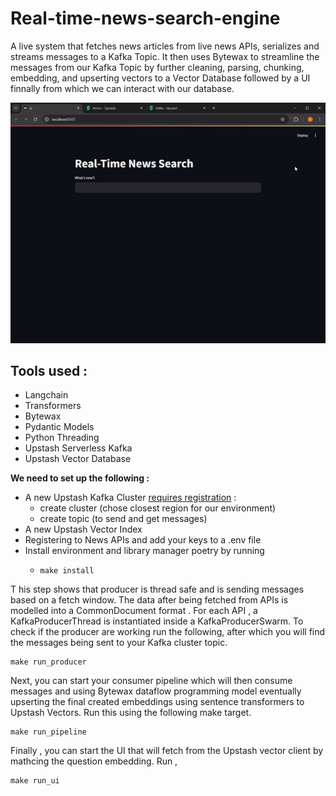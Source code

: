 # Real-time-news-search-engine

A live system that fetches news articles from live news APIs, serializes and streams messages to a Kafka Topic. 
It then uses Bytewax to streamline the messages from our Kafka Topic by further cleaning, parsing, chunking, embedding, and upserting vectors to a Vector Database followed by a UI finnally from which we can interact with our database.

![Alt Text](https://github.com/Aseer-Ahmad/Real-time-news-search-engine/blob/main/content/1.gif)


## Tools used : 
- Langchain
- Transformers
- Bytewax
- Pydantic Models
- Python Threading
- Upstash Serverless Kafka
- Upstash Vector Database

<b>We need to set up the following : </b>

- A new Upstash Kafka Cluster [requires registration](https://console.upstash.com/) :
  - create cluster (chose closest region for our environment)
  - create topic (to send and get messages)
- A new Upstash Vector Index 
- Registering to News APIs and add your keys to a .env file
- Install environment and library manager poetry by running 
  - ```
    make install
    ```
T
his step shows that producer is thread safe and is sending messages based on a fetch window. The data after being fetched from APIs is modelled into a CommonDocument format . For each API , a KafkaProducerThread is instantiated inside a KafkaProducerSwarm. To check if the producer are working run the following, after which you will find the messages being sent to your Kafka cluster topic.
```
make run_producer
```

Next, you can start your consumer pipeline which will then consume messages and using Bytewax dataflow programming model eventually upserting the final created embeddings using sentence transformers to Upstash Vectors. Run this using the following make target.
```
make run_pipeline
```

Finally , you can start the UI that will fetch from the Upstash vector client by mathcing the question embedding. Run , 
```
make run_ui
```